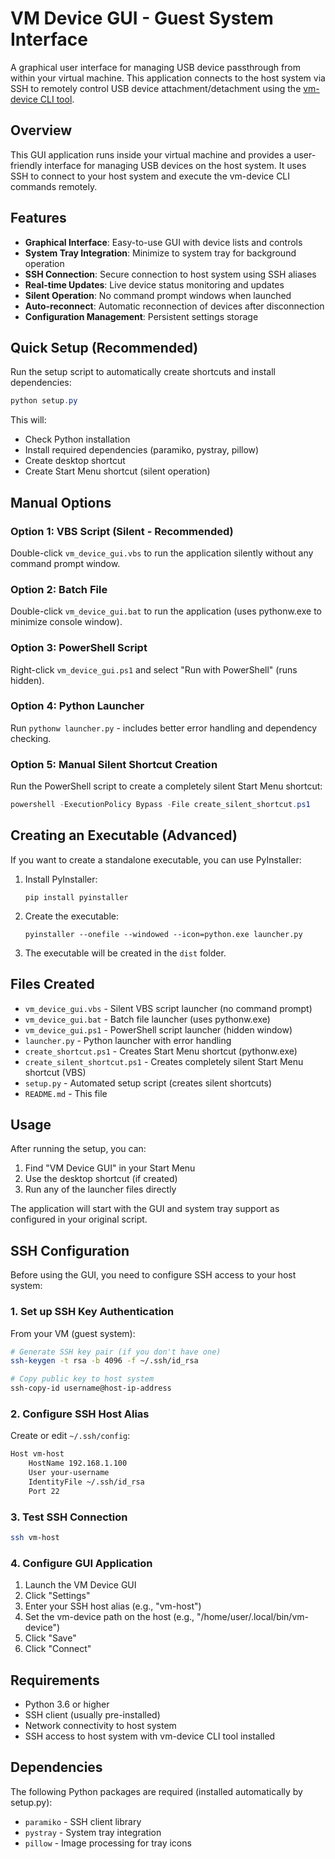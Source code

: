# VM Device GUI - Guest System Interface

A graphical user interface for managing USB device passthrough from within your virtual machine. This application connects to the host system via SSH to remotely control USB device attachment/detachment using the [vm-device CLI tool](../cli/README.md).

## Overview

This GUI application runs inside your virtual machine and provides a user-friendly interface for managing USB devices on the host system. It uses SSH to connect to your host system and execute the vm-device CLI commands remotely.

## Features

- **Graphical Interface**: Easy-to-use GUI with device lists and controls
- **System Tray Integration**: Minimize to system tray for background operation
- **SSH Connection**: Secure connection to host system using SSH aliases
- **Real-time Updates**: Live device status monitoring and updates
- **Silent Operation**: No command prompt windows when launched
- **Auto-reconnect**: Automatic reconnection of devices after disconnection
- **Configuration Management**: Persistent settings storage

## Quick Setup (Recommended)

Run the setup script to automatically create shortcuts and install dependencies:

```powershell
python setup.py
```

This will:
- Check Python installation
- Install required dependencies (paramiko, pystray, pillow)
- Create desktop shortcut
- Create Start Menu shortcut (silent operation)

## Manual Options

### Option 1: VBS Script (Silent - Recommended)
Double-click `vm_device_gui.vbs` to run the application silently without any command prompt window.

### Option 2: Batch File
Double-click `vm_device_gui.bat` to run the application (uses pythonw.exe to minimize console window).

### Option 3: PowerShell Script
Right-click `vm_device_gui.ps1` and select "Run with PowerShell" (runs hidden).

### Option 4: Python Launcher
Run `pythonw launcher.py` - includes better error handling and dependency checking.

### Option 5: Manual Silent Shortcut Creation
Run the PowerShell script to create a completely silent Start Menu shortcut:
```powershell
powershell -ExecutionPolicy Bypass -File create_silent_shortcut.ps1
```

## Creating an Executable (Advanced)

If you want to create a standalone executable, you can use PyInstaller:

1. Install PyInstaller:
   ```
   pip install pyinstaller
   ```

2. Create the executable:
   ```
   pyinstaller --onefile --windowed --icon=python.exe launcher.py
   ```

3. The executable will be created in the `dist` folder.

## Files Created

- `vm_device_gui.vbs` - Silent VBS script launcher (no command prompt)
- `vm_device_gui.bat` - Batch file launcher (uses pythonw.exe)
- `vm_device_gui.ps1` - PowerShell script launcher (hidden window)
- `launcher.py` - Python launcher with error handling
- `create_shortcut.ps1` - Creates Start Menu shortcut (pythonw.exe)
- `create_silent_shortcut.ps1` - Creates completely silent Start Menu shortcut (VBS)
- `setup.py` - Automated setup script (creates silent shortcuts)
- `README.md` - This file

## Usage

After running the setup, you can:
1. Find "VM Device GUI" in your Start Menu
2. Use the desktop shortcut (if created)
3. Run any of the launcher files directly

The application will start with the GUI and system tray support as configured in your original script.

## SSH Configuration

Before using the GUI, you need to configure SSH access to your host system:

### 1. Set up SSH Key Authentication

From your VM (guest system):

```bash
# Generate SSH key pair (if you don't have one)
ssh-keygen -t rsa -b 4096 -f ~/.ssh/id_rsa

# Copy public key to host system
ssh-copy-id username@host-ip-address
```

### 2. Configure SSH Host Alias

Create or edit `~/.ssh/config`:

```bash
Host vm-host
    HostName 192.168.1.100
    User your-username
    IdentityFile ~/.ssh/id_rsa
    Port 22
```

### 3. Test SSH Connection

```bash
ssh vm-host
```

### 4. Configure GUI Application

1. Launch the VM Device GUI
2. Click "Settings" 
3. Enter your SSH host alias (e.g., "vm-host")
4. Set the vm-device path on the host (e.g., "/home/user/.local/bin/vm-device")
5. Click "Save"
6. Click "Connect"

## Requirements

- Python 3.6 or higher
- SSH client (usually pre-installed)
- Network connectivity to host system
- SSH access to host system with vm-device CLI tool installed

## Dependencies

The following Python packages are required (installed automatically by setup.py):

- `paramiko` - SSH client library
- `pystray` - System tray integration
- `pillow` - Image processing for tray icons

